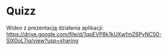 # Quizz
Wideo z prezentacją działania aplikacji: https://drive.google.com/file/d/1qpEVP8k1kUXwfmZ6PyNC50-SlX0oL7iq/view?usp=sharing
